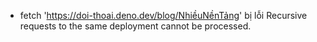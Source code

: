 - fetch 'https://doi-thoai.deno.dev/blog/NhiềuNềnTảng' bị lỗi Recursive requests to the same deployment cannot be processed.
